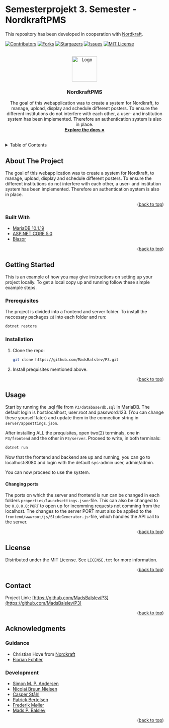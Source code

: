 # Semesterprojekt 3. Semester - NordkraftPMS
This repository has been developed in cooperation with
[Nordkraft](https://nordkraft.dk/forside.aspx).

<div id="top"></div>
<!--
*** Thanks for checking out the Best-README-Template. If you have a suggestion
*** that would make this better, please fork the repo and create a pull request
*** or simply open an issue with the tag "enhancement".
*** Don't forget to give the project a star!
*** Thanks again! Now go create something AMAZING! :D
-->



<!-- PROJECT SHIELDS -->
<!--
*** I'm using markdown "reference style" links for readability.
*** Reference links are enclosed in brackets [ ] instead of parentheses ( ).
*** See the bottom of this document for the declaration of the reference variables
*** for contributors-url, forks-url, etc. This is an optional, concise syntax you may use.
*** https://www.markdownguide.org/basic-syntax/#reference-style-links
-->
[![Contributors][contributors-shield]][contributors-url]
[![Forks][forks-shield]][forks-url]
[![Stargazers][stars-shield]][stars-url]
[![Issues][issues-shield]][issues-url]
[![MIT License][license-shield]][license-url]



<!-- PROJECT LOGO -->
<br />
<div align="center">
  <a href="https://github.com/MadsBalslev/P3">
    <img src="./frontend/wwwroot/favicon_nordkraft.ico" alt="Logo" width="80" height="80">
  </a>

<h3 align="center">NordkraftPMS</h3>

  <p align="center">
    The goal of this webapplication was to create a system for Nordkraft, to manage, upload, display and schedule different posters.
To ensure the different institutions do not interfere with each other, a user- and institution system has been implemented.
Therefore an authentication system is also in place.
    <br />
    <a href="https://github.com/MadsBalslev/P3"><strong>Explore the docs »</strong></a>
    <br />
    <br />
  </p>
</div>



<!-- TABLE OF CONTENTS -->
<details>
  <summary>Table of Contents</summary>
  <ol>
    <li>
      <a href="#about-the-project">About The Project</a>
      <ul>
        <li><a href="#built-with">Built With</a></li>
      </ul>
    </li>
    <li>
      <a href="#getting-started">Getting Started</a>
      <ul>
        <li><a href="#prerequisites">Prerequisites</a></li>
        <li><a href="#installation">Installation</a></li>
      </ul>
    </li>
    <li><a href="#usage">Usage</a></li>
    <li><a href="#license">License</a></li>
    <li><a href="#contact">Contact</a></li>
    <li><a href="#acknowledgments">Acknowledgments</a></li>
  </ol>
</details>



<!-- ABOUT THE PROJECT -->
## About The Project

The goal of this webapplication was to create a system for Nordkraft, to manage, upload, display and schedule different posters.
To ensure the different institutions do not interfere with each other, a user- and institution system has been implemented.
Therefore an authentication system is also in place.

<p align="right">(<a href="#top">back to top</a>)</p>



### Built With

* [MariaDB 10.1.19](https://mariadb.org/mariadb-10-1-19-release-now-available/)
* [ASP.NET CORE 5.0](https://dotnet.microsoft.com/download/dotnet/5.0)
* [Blazor](https://dotnet.microsoft.com/apps/aspnet/web-apps/blazor)

<p align="right">(<a href="#top">back to top</a>)</p>



<!-- GETTING STARTED -->
## Getting Started

This is an example of how you may give instructions on setting up your project locally.
To get a local copy up and running follow these simple example steps.

### Prerequisites
The project is divided into a frontend and server folder. To install the neccesary packages `cd` into each folder and run:
```sh
dotnet restore
```



### Installation

1. Clone the repo:
   ```sh
   git clone https://github.com/MadsBalslev/P3.git
   ```
2. Install prequisites mentioned above.

<p align="right">(<a href="#top">back to top</a>)</p>



<!-- USAGE EXAMPLES -->
## Usage
Start by running the .sql file from `P3/database/db.sql` in MariaDB.
The default login is host:localhost, user:root and password:123.
(You can change these yourself later) and update them in  the connection string in `server/appsettings.json`.

After installing ALL the prequisites, open two(2) terminals, one in `P3/frontend` and the other in `P3/server`.
Proceed to write, in both terminals:
```sh
dotnet run
```

Now that the frontend and backend are up and running, you can go to localhost:8080 and login with the default sys-admin user, admin/admin.

You can now proceed to use the system.

#### Changing ports
The ports on which the server and frontend is run can be changed in each folders `properties/launchsettings.json`-file. 
This can also be changed to be `0.0.0.0:PORT` to open up for incomming requests not comming from the localhost. 
The changes to the server PORT must also be applied to the `frontend/wwwroot/js/SlideGenerator.js`-file, which handles the API call to the server.

<p align="right">(<a href="#top">back to top</a>)</p>




<!-- LICENSE -->
## License

Distributed under the MIT License. See `LICENSE.txt` for more information.

<p align="right">(<a href="#top">back to top</a>)</p>



<!-- CONTACT -->
## Contact
Project Link: [https://github.com/MadsBalslev/P3](https://github.com/MadsBalslev/P3)

<p align="right">(<a href="#top">back to top</a>)</p>



<!-- ACKNOWLEDGMENTS -->
## Acknowledgments
### Guidance
* Christian Hove from [Nordkraft](https://nordkraft.dk/)
* [Florian Echtler](https://vbn.aau.dk/en/persons/149493)

### Development
* [Simon M. P. Andersen](https://github.com/uglenDX)
* [Nicolai Bruun Nielsen](https://github.com/Mightyhaha)
* [Casper Ståhl](https://github.com/CasperStaahl)
* [Patrick Bertelsen](https://github.com/pberte20)
* [Frederik Møller](https://github.com/Frederikmoeller)
* [Mads P. Balslev](https://github.com/MadsBalslev)

<p align="right">(<a href="#top">back to top</a>)</p>



<!-- MARKDOWN LINKS & IMAGES -->
<!-- https://www.markdownguide.org/basic-syntax/#reference-style-links -->
[contributors-shield]: https://img.shields.io/github/contributors/MadsBalslev/P3.svg?style=for-the-badge
[contributors-url]: https://github.com/MadsBalslev/P3/graphs/contributors
[forks-shield]: https://img.shields.io/github/forks/MadsBalslev/P3.svg?style=for-the-badge
[forks-url]: https://github.com/MadsBalslev/P3/network/members
[stars-shield]: https://img.shields.io/github/stars/MadsBalslev/P3.svg?style=for-the-badge
[stars-url]: https://github.com/MadsBalslev/P3/stargazers
[issues-shield]: https://img.shields.io/github/issues/MadsBalslev/P3.svg?style=for-the-badge
[issues-url]: https://github.com/MadsBalslev/P3/issues
[license-shield]: https://img.shields.io/github/license/MadsBalslev/P3.svg?style=for-the-badge
[license-url]: https://github.com/MadsBalslev/P3/main/LICENSE.txt
[linkedin-shield]: https://img.shields.io/badge/-LinkedIn-black.svg?style=for-the-badge&logo=linkedin&colorB=555
[linkedin-url]: https://linkedin.com/in/linkedin_username
[product-screenshot]: images/screenshot.png
